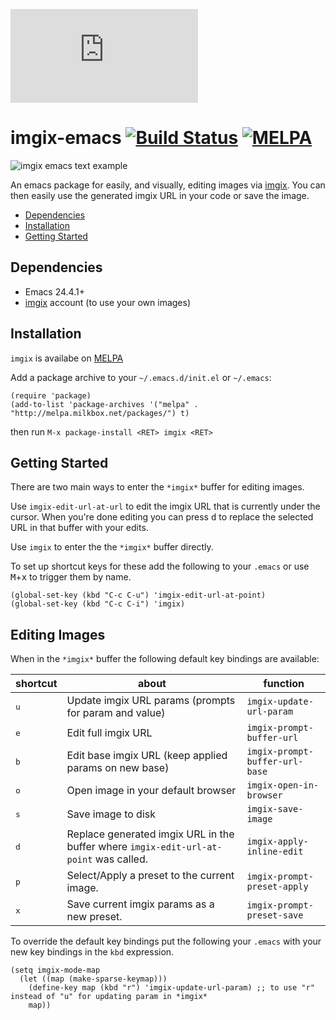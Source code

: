 ![imgix logo](https://assets.imgix.net/imgix-logo-web-2014.pdf?page=2&fm=png&w=200&h=200)

imgix-emacs [![Build Status](https://travis-ci.org/imgix/imgix-emacs.svg?branch=master)](https://travis-ci.org/imgix/imgix-emacs) [![MELPA](http://melpa.org/packages/imgix-badge.svg)](http://melpa.org/#/imgix)
===========

![imgix emacs text example](https://jackangers.imgix.net/imgix_emacs_txt_example.gif)

An emacs package for easily, and visually, editing images via [imgix](http://www.imgix.com). You can then easily use the generated imgix URL in your code or save the image.


* [Dependencies](#dependencies)
* [Installation](#install)
* [Getting Started](#getting-started)

<a name="dependencies"></a>
Dependencies
------------
* Emacs 24.4.1+
* [imgix](http://www.imgix.com) account (to use your own images)

<a name="install"></a>
Installation
------------

`imgix` is availabe on [MELPA](http://melpa.milkbox.net/)

Add a package archive to your `~/.emacs.d/init.el` or `~/.emacs`:

    (require 'package)
    (add-to-list 'package-archives '("melpa" . "http://melpa.milkbox.net/packages/") t)

then run `M-x package-install <RET> imgix <RET>`


<a name="getting-started"></a>
Getting Started
---------------

There are two main ways to enter the `*imgix*` buffer for editing images.

Use `imgix-edit-url-at-url` to edit the imgix URL that is currently under the cursor. When you're done editing you can press <kbd>d</kbd> to replace the selected URL in that buffer with your edits.

Use `imgix` to enter the the `*imgix*` buffer directly.

To set up shortcut keys for these add the following to your `.emacs` or use <kbd>M</kbd>+<kbd>x</kbd> to trigger them by name.

    (global-set-key (kbd "C-c C-u") 'imgix-edit-url-at-point)
    (global-set-key (kbd "C-c C-i") 'imgix)


Editing Images
--------------
When in the `*imgix*` buffer the following default key bindings are available:

| shortcut   | about  | function  |
|---|---|---|
| <kbd>u</kbd>  | Update imgix URL params (prompts for param and value)  | `imgix-update-url-param`  |
| <kbd>e</kbd>  | Edit full imgix URL   | `imgix-prompt-buffer-url`  |
| <kbd>b</kbd>  | Edit base imgix URL (keep applied params on new base)  | `imgix-prompt-buffer-url-base`  |
| <kbd>o</kbd>  | Open image in your default browser   | `imgix-open-in-browser`  |
| <kbd>s</kbd>  | Save image to disk   | `imgix-save-image`  |
| <kbd>d</kbd>  | Replace generated imgix URL in the buffer where `imgix-edit-url-at-point` was called.  | `imgix-apply-inline-edit`  |
| <kbd>p</kbd>  | Select/Apply a preset to the current image.  | `imgix-prompt-preset-apply`  |
| <kbd>x</kbd>  | Save current imgix params as a new preset.  | `imgix-prompt-preset-save`  |


To override the default key bindings put the following your `.emacs` with your new key bindings in the `kbd` expression.

    (setq imgix-mode-map
      (let ((map (make-sparse-keymap)))
        (define-key map (kbd "r") 'imgix-update-url-param) ;; to use "r" instead of "u" for updating param in *imgix*
        map))
